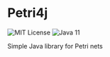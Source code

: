 # Petri4j
![MIT License](https://img.shields.io/badge/license-MIT-green)
![Java 11](https://img.shields.io/badge/Java-11-red)

Simple Java library for Petri nets
